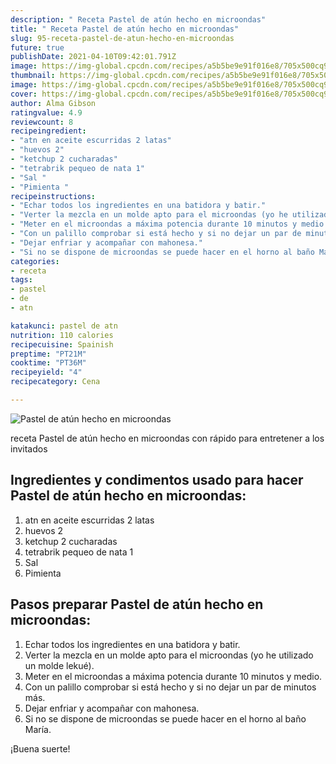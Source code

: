 ```yaml
---
description: " Receta Pastel de atún hecho en microondas"
title: " Receta Pastel de atún hecho en microondas"
slug: 95-receta-pastel-de-atun-hecho-en-microondas
future: true
publishDate: 2021-04-10T09:42:01.791Z
image: https://img-global.cpcdn.com/recipes/a5b5be9e91f016e8/705x500cq90/pastel-de-atun-hecho-en-microondas-foto-principal.jpg
thumbnail: https://img-global.cpcdn.com/recipes/a5b5be9e91f016e8/705x500cq90/pastel-de-atun-hecho-en-microondas-foto-principal.jpg
image: https://img-global.cpcdn.com/recipes/a5b5be9e91f016e8/705x500cq90/pastel-de-atun-hecho-en-microondas-foto-principal.jpg
cover: https://img-global.cpcdn.com/recipes/a5b5be9e91f016e8/705x500cq90/pastel-de-atun-hecho-en-microondas-foto-principal.jpg
author: Alma Gibson
ratingvalue: 4.9
reviewcount: 8
recipeingredient:
- "atn en aceite escurridas 2 latas"
- "huevos 2"
- "ketchup 2 cucharadas"
- "tetrabrik pequeo de nata 1"
- "Sal "
- "Pimienta "
recipeinstructions:
- "Echar todos los ingredientes en una batidora y batir."
- "Verter la mezcla en un molde apto para el microondas (yo he utilizado un molde lekué)."
- "Meter en el microondas a máxima potencia durante 10 minutos y medio."
- "Con un palillo comprobar si está hecho y si no dejar un par de minutos más."
- "Dejar enfriar y acompañar con mahonesa."
- "Si no se dispone de microondas se puede hacer en el horno al baño María."
categories:
- receta
tags:
- pastel
- de
- atn

katakunci: pastel de atn 
nutrition: 110 calories
recipecuisine: Spainish
preptime: "PT21M"
cooktime: "PT36M"
recipeyield: "4"
recipecategory: Cena

---
```



![Pastel de atún hecho en microondas](https://img-global.cpcdn.com/recipes/a5b5be9e91f016e8/705x500cq90/pastel-de-atun-hecho-en-microondas-foto-principal.jpg)

receta Pastel de atún hecho en microondas con rápido para entretener a los invitados

<!--inarticleads1-->

## Ingredientes y condimentos usado para hacer Pastel de atún hecho en microondas:

1. atn en aceite escurridas 2 latas
1. huevos 2
1. ketchup 2 cucharadas
1. tetrabrik pequeo de nata 1
1. Sal 
1. Pimienta 



<!--inarticleads2-->

## Pasos preparar Pastel de atún hecho en microondas:

1. Echar todos los ingredientes en una batidora y batir.
1. Verter la mezcla en un molde apto para el microondas (yo he utilizado un molde lekué).
1. Meter en el microondas a máxima potencia durante 10 minutos y medio.
1. Con un palillo comprobar si está hecho y si no dejar un par de minutos más.
1. Dejar enfriar y acompañar con mahonesa.
1. Si no se dispone de microondas se puede hacer en el horno al baño María.



¡Buena suerte!

